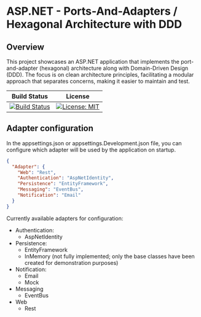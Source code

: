 # ASP.NET - Ports-And-Adapters / Hexagonal Architecture with DDD


## Overview
This project showcases an ASP.NET application that implements the port-and-adapter (hexagonal) architecture along with Domain-Driven Design (DDD). The focus is on clean architecture principles, facilitating a modular approach that separates concerns, making it easier to maintain and test.

|Build Status|License|
|------------|-------|
|[![Build Status](https://img.shields.io/github/actions/workflow/status/hirannor/hexagonal-architecture-asp-net-core/.github/workflows/dotnet.yml)]([https://github.com/hirannor/springboot-hexagonal-ddd/actions/workflows/maven.yml](https://github.com/hirannor/hexagonal-architecture-asp-net-core/blob/main/.github/workflows/dotnet.yml))|[![License: MIT](https://img.shields.io/badge/License-MIT-yellow.svg)](https://opensource.org/licenses/MIT)|


## Adapter configuration

In the appsettings.json or appsettings.Development.json file, you can configure which adapter will be used by the application on startup.

```JSON
{
  "Adapter": {
    "Web": "Rest",
    "Authentication": "AspNetIdentity",
    "Persistence": "EntityFramework",
    "Messaging": "EventBus",
    "Notification": "Email"
  }
}
```

Currently available adapters for configuration:
- Authentication:
  - AspNetIdentity
- Persistence:
  - EntityFramework
  - InMemory (not fully implemented; only the base classes have been created for demonstration purposes)
- Notification:
  - Email
  - Mock
- Messaging
  - EventBus
- Web
  - Rest 
